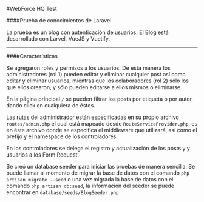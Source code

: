 #WebForce HQ Test

####Prueba de conocimientos de Laravel.

La prueba es un blog con autenticación de usuarios. El Blog
está desarrollado con Larvel, VueJS y Vuetify.

---

####Características

Se agregaron roles y permisos a los usuarios. De esta
manera los administradores (rol 1) pueden editar y eliminar cualquier post así como editar y eliminar usuarios, mientras
que los colaboradores (rol 2) sólo los que ellos crearon, y sólo pueden editarse a ellos mismos o eliminarse. 

En la página principal `/` se pueden filtrar los posts por etiqueta o por
autor, dando click en cualquiera de éstos. 

Las rutas del administrador están especificadas en su propio
archivo `routes/admin.php` el cual está mapeado desde `RouteServiceProvider.php`,
es en éste archivo donde se especifica el middleware que utilizará, así como
el prefijo y el namespace de los controladores.

En los controladores se delega el registro y actualización de los posts y
y usuarios a los Form Request.

Se creó un database seeder para iniciar las pruebas de manera sencilla. Se
puede llamar al momento de migrar la base de datos con el comando
`php artisan migrate --seed` o una vez migrada la base de datos
con el comando `php artisan db:seed`, la información del seeder se puede
encontrar en `database/seeds/BlogSeeder.php`


